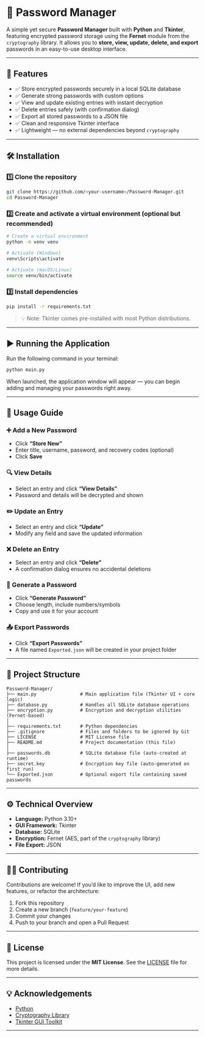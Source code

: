 # 🔐 Password Manager

A simple yet secure **Password Manager** built with **Python** and **Tkinter**, featuring encrypted password storage using the **Fernet** module from the `cryptography` library.
It allows you to **store, view, update, delete, and export** passwords in an easy-to-use desktop interface.

---

## 🚀 Features

* ✅ Store encrypted passwords securely in a local SQLite database
* ✅ Generate strong passwords with custom options
* ✅ View and update existing entries with instant decryption
* ✅ Delete entries safely (with confirmation dialog)
* ✅ Export all stored passwords to a JSON file
* ✅ Clean and responsive Tkinter interface
* ✅ Lightweight — no external dependencies beyond `cryptography`

---

## 🛠️ Installation

### 1️⃣ Clone the repository

```bash
git clone https://github.com/<your-username>/Password-Manager.git
cd Password-Manager
```

### 2️⃣ Create and activate a virtual environment (optional but recommended)

```bash
# Create a virtual environment
python -m venv venv

# Activate (Windows)
venv\Scripts\activate

# Activate (macOS/Linux)
source venv/bin/activate
```

### 3️⃣ Install dependencies

```bash
pip install -r requirements.txt
```

> 💡 Note: Tkinter comes pre-installed with most Python distributions.

---

## ▶️ Running the Application

Run the following command in your terminal:

```bash
python main.py
```

When launched, the application window will appear — you can begin adding and managing your passwords right away.

---

## 🧰 Usage Guide

### ➕ Add a New Password

* Click **“Store New”**
* Enter title, username, password, and recovery codes (optional)
* Click **Save**

### 🔍 View Details

* Select an entry and click **“View Details”**
* Password and details will be decrypted and shown

### ✏️ Update an Entry

* Select an entry and click **“Update”**
* Modify any field and save the updated information

### ❌ Delete an Entry

* Select an entry and click **“Delete”**
* A confirmation dialog ensures no accidental deletions

### 🔑 Generate a Password

* Click **“Generate Password”**
* Choose length, include numbers/symbols
* Copy and use it for your account

### 📤 Export Passwords

* Click **“Export Passwords”**
* A file named `Exported.json` will be created in your project folder

---

## 📂 Project Structure

```
Password-Manager/
├── main.py                # Main application file (Tkinter UI + core logic)
├── database.py            # Handles all SQLite database operations
├── encryption.py          # Encryption and decryption utilities (Fernet-based)
│
├── requirements.txt       # Python dependencies
├── .gitignore             # Files and folders to be ignored by Git
├── LICENSE                # MIT License file
├── README.md              # Project documentation (this file)
│
├── passwords.db           # SQLite database file (auto-created at runtime)
├── secret.key             # Encryption key file (auto-generated on first run)
└── Exported.json          # Optional export file containing saved passwords
```

---

## ⚙️ Technical Overview

* **Language:** Python 3.10+
* **GUI Framework:** Tkinter
* **Database:** SQLite
* **Encryption:** Fernet (AES, part of the `cryptography` library)
* **File Export:** JSON

---

## 🧑‍💻 Contributing

Contributions are welcome!
If you’d like to improve the UI, add new features, or refactor the architecture:

1. Fork this repository
2. Create a new branch (`feature/your-feature`)
3. Commit your changes
4. Push to your branch and open a Pull Request

---

## 📜 License

This project is licensed under the **MIT License**.
See the [LICENSE](./LICENSE) file for more details.

---

## 💡 Acknowledgements

* [Python](https://www.python.org/)
* [Cryptography Library](https://cryptography.io/)
* [Tkinter GUI Toolkit](https://docs.python.org/3/library/tkinter.html)

---